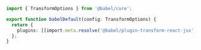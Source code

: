 ```ts renderer="common" language="ts"
import { TransformOptions } from '@babel/core';

export function babelDefault(config: TransformOptions) {
  return {
    plugins: [[import.meta.resolve('@babel/plugin-transform-react-jsx'), {}, 'preset']],
  };
}
```
